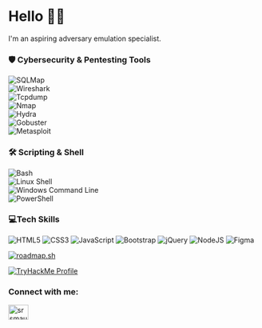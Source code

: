 # Hello 👋🏻
I'm an aspiring adversary emulation specialist.

<!-- ## 🛠 Key Skills & Accomplishments  
- 🐧 **Linux Fundamentals** – Competent in basic Linux operations (`cat linux.txt`)  
- 🌐 **Network Security** – Completed the *Network Fundamentals* module & understand how the World Wide Web operates  
- 🔐 **Pentesting & Exploitation** – Knowledgeable in **Metasploit** and practical exploitation techniques, including **hacking into Windows via EternalBlue**  
- 🎯 **Cybersecurity Training** – Explored *Pentesting Principles* & *Cyber Ready* to understand the impact of training on security teams  -->

### 🛡️ Cybersecurity & Pentesting Tools  

![SQLMap](https://img.shields.io/badge/SQLMap-%23yellow.svg?style=flat-square&logo=database&logoColor=black)  
![Wireshark](https://img.shields.io/badge/Wireshark-%23167DFF.svg?style=flat-square&logo=wireshark&logoColor=white)  
![Tcpdump](https://img.shields.io/badge/Tcpdump-%23blue.svg?style=flat-square&logo=gnu-bash&logoColor=white)  
![Nmap](https://img.shields.io/badge/Nmap-%23008080.svg?style=flat-square&logo=nmap&logoColor=white)  
![Hydra](https://img.shields.io/badge/Hydra-%23red.svg?style=flat-square&logo=security&logoColor=white)  
![Gobuster](https://img.shields.io/badge/Gobuster-%230077B5.svg?style=flat-square&logo=gnu-bash&logoColor=white)  
![Metasploit](https://img.shields.io/badge/Metasploit-%230088CC.svg?style=flat-square&logo=metasploit&logoColor=white)  

### 🛠️ Scripting & Shell  

![Bash](https://img.shields.io/badge/Bash-%23121011.svg?style=flat-square&logo=gnu-bash&logoColor=white)  
![Linux Shell](https://img.shields.io/badge/Linux%20Shell-%23FCC624.svg?style=flat-square&logo=linux&logoColor=black)  
![Windows Command Line](https://img.shields.io/badge/Windows%20CMD-%230079D6.svg?style=flat-square&logo=windows&logoColor=white)  
![PowerShell](https://img.shields.io/badge/PowerShell-%235391FE.svg?style=flat-square&logo=powershell&logoColor=white)  

### 💻Tech Skills

![HTML5](https://img.shields.io/badge/html5-%23E34F26.svg?style=flat-square&logo=html5&logoColor=white) ![CSS3](https://img.shields.io/badge/css3-%231572B6.svg?style=flat-square&logo=css3&logoColor=white) ![JavaScript](https://img.shields.io/badge/javascript-%23323330.svg?style=flat-square&logo=javascript&logoColor=%23F7DF1E) ![Bootstrap](https://img.shields.io/badge/bootstrap-%23563D7C.svg?style=flat-square&logo=bootstrap&logoColor=white) ![jQuery](https://img.shields.io/badge/jquery-%230769AD.svg?style=flat-square&logo=jquery&logoColor=white)  ![NodeJS](https://img.shields.io/badge/node.js-6DA55F?style=flat-square&logo=node.js&logoColor=white) ![Figma](https://img.shields.io/badge/figma-%23F24E1E.svg?style=flat-square&logo=figma&logoColor=white)

[![roadmap.sh](https://roadmap.sh/card/tall/65e7eb70d8455747573d8ef1?variant=dark&roadmaps=cyber-security%2Cfrontend%2Cux-design)](https://roadmap.sh)

<!-- Embed is not supported in Markdown, but you can provide a direct link -->
[![TryHackMe Profile](https://tryhackme-badges.s3.amazonaws.com/rmb.png)](https://tryhackme.com/p/rmb)

<!-- ### 📊GitHub Stats :

![](https://github-readme-stats.vercel.app/api/top-langs/?username=rmb-dev&theme=darcula&hide_border=false&include_all_commits=true&count_private=true&layout=compact) -->

<h3 align="left">Connect with me:</h3>

<!-- [![](https://visitcount.itsvg.in/api?id=rmb-dev&icon=0&color=0)](https://visitcount.itsvg.in) -->
<p align="left">
<a href="https://linkedin.com/in/rbyrchenko" target="blank"><img align="center" src="https://raw.githubusercontent.com/rahuldkjain/github-profile-readme-generator/master/src/images/icons/Social/linked-in-alt.svg" alt="srsmaurya" height="30" width="40" /></a>
</p>
